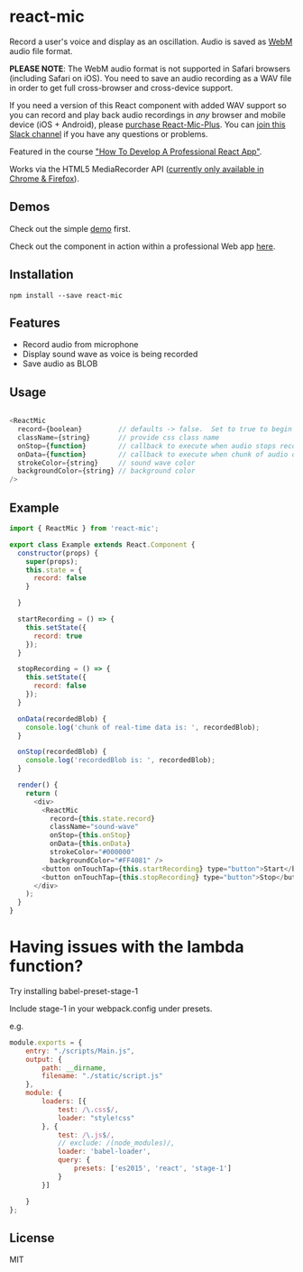 # react-mic

Record a user's voice and display as an oscillation.  Audio is saved as [WebM](https://en.wikipedia.org/wiki/WebM) audio file format.

**PLEASE NOTE**: The WebM audio format is not supported in Safari browsers (including Safari on iOS).  You need to save an audio recording as a WAV file  in order to get full cross-browser and cross-device support.

If you need a version of this React component with added WAV support so you can record and play back audio recordings in *any* browser and mobile device (iOS + Android), please [purchase React-Mic-Plus](https://hackingbeautyllc.clickfunnels.com/sales-page23901658).  You can [join this Slack channel](https://publicslack.com/slacks/hackingbeauty/invites/new) if you have any questions or problems.

Featured in the course ["How To Develop A Professional React App"](http://professionalreactapp.com).

Works via the HTML5 MediaRecorder API ([currently only available in Chrome & Firefox](https://caniuse.com/#search=MediaRecorder)).

## Demos

Check out the simple [demo](https://wavev.github.io/react-mic/) first.

Check out the component in action within a professional Web app [here](https://www.voicerecordpro.com/#/record).

## Installation

`npm install --save react-mic`

## Features

- Record audio from microphone
- Display sound wave as voice is being recorded
- Save audio as BLOB

## Usage

```js

<ReactMic
  record={boolean}         // defaults -> false.  Set to true to begin recording
  className={string}       // provide css class name
  onStop={function}        // callback to execute when audio stops recording
  onData={function}        // callback to execute when chunk of audio data is available
  strokeColor={string}     // sound wave color
  backgroundColor={string} // background color
/>

```

## Example

```js
import { ReactMic } from 'react-mic';

export class Example extends React.Component {
  constructor(props) {
    super(props);
    this.state = {
      record: false
    }

  }

  startRecording = () => {
    this.setState({
      record: true
    });
  }

  stopRecording = () => {
    this.setState({
      record: false
    });
  }

  onData(recordedBlob) {
    console.log('chunk of real-time data is: ', recordedBlob);
  }

  onStop(recordedBlob) {
    console.log('recordedBlob is: ', recordedBlob);
  }

  render() {
    return (
      <div>
        <ReactMic
          record={this.state.record}
          className="sound-wave"
          onStop={this.onStop}
          onData={this.onData}
          strokeColor="#000000"
          backgroundColor="#FF4081" />
        <button onTouchTap={this.startRecording} type="button">Start</button>
        <button onTouchTap={this.stopRecording} type="button">Stop</button>
      </div>
    );
  }
}
```
# Having issues with the lambda function?
Try installing babel-preset-stage-1

Include stage-1 in your webpack.config under presets.

e.g.

```js
module.exports = {
    entry: "./scripts/Main.js",
    output: {
        path: __dirname,
        filename: "./static/script.js"
    },
    module: {
        loaders: [{
            test: /\.css$/,
            loader: "style!css"
        }, {
            test: /\.js$/,
            // exclude: /(node_modules)/,
            loader: 'babel-loader',
            query: {
                presets: ['es2015', 'react', 'stage-1']
            }
        }]

    }
};
```

## License

MIT
